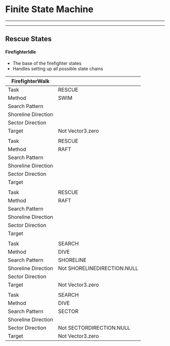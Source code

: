 # Finite State Machine

---



---

## Rescue States

#### FirefighterIdle
- The base of the firefighter states
- Handles setting up all possible state chains


| FirefighterWalk |  |
| --- | --- |
| Task | RESCUE |
| Method | SWIM |
| Search Pattern |  |
| Shoreline Direction |  |
| Sector Direction |  |
| Target | Not Vector3.zero |
|  |  |
| Task | RESCUE |
| Method | RAFT |
| Search Pattern |  |
| Shoreline Direction |  |
| Sector Direction |  |
| Target |  |
|  |  |
| Task | RESCUE |
| Method | RAFT |
| Search Pattern |  |
| Shoreline Direction |  |
| Sector Direction |  |
| Target |  |
|  |  |
| Task | SEARCH |
| Method | DIVE |
| Search Pattern | SHORELINE |
| Shoreline Direction | Not SHORELINEDIRECTION.NULL |
| Sector Direction |  |
| Target | Not Vector3.zero |
|  |  |
| Task | SEARCH |
| Method | DIVE |
| Search Pattern | SECTOR |
| Shoreline Direction |  |
| Sector Direction | Not SECTORDIRECTION.NULL |
| Target | Not Vector3.zero |

